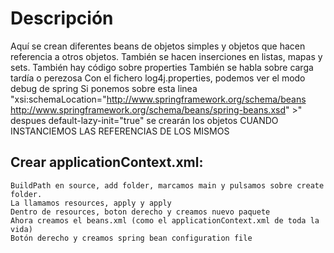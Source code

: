 # Descripción

Aquí se crean diferentes beans de objetos simples y objetos que hacen referencia a otros objetos.
También se hacen inserciones en listas, mapas y sets.
También hay código sobre properties
También se habla sobre carga tardía o perezosa
	Con el fichero log4j.properties, podemos ver el modo debug de spring
Si ponemos sobre esta linea "xsi:schemaLocation="http://www.springframework.org/schema/beans http://www.springframework.org/schema/beans/spring-beans.xsd" >"
	despues default-lazy-init="true" se crearán los objetos CUANDO INSTANCIEMOS LAS REFERENCIAS DE LOS MISMOS

## Crear applicationContext.xml:
	BuildPath en source, add folder, marcamos main y pulsamos sobre create folder.
	La llamamos resources, apply y apply
	Dentro de resources, boton derecho y creamos nuevo paquete
	Ahora creamos el beans.xml (como el applicationContext.xml de toda la vida)
	Botón derecho y creamos spring bean configuration file
	
